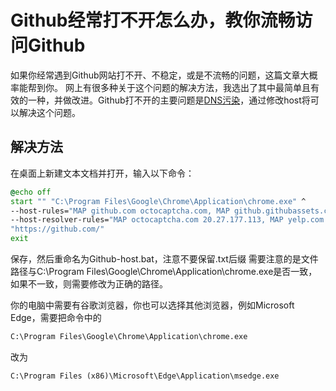 # Github经常打不开怎么办，教你流畅访问Github

如果你经常遇到Github网站打不开、不稳定，或是不流畅的问题，这篇文章大概率能帮到你。
网上有很多种关于这个问题的解决方法，我选出了其中最简单且有效的一种，并做改进。Github打不开的主要问题是[DNS污染](https://baike.baidu.com/item/DNS%E6%B1%A1%E6%9F%93?fromModule=lemma_search-box)，通过修改host将可以解决这个问题。

## 解决方法

在桌面上新建文本文档并打开，输入以下命令：
```bat
@echo off
start "" "C:\Program Files\Google\Chrome\Application\chrome.exe" ^
--host-rules="MAP github.com octocaptcha.com, MAP github.githubassets.com yelp.com, MAP *.githubusercontent.com githubusercontent.com" ^
--host-resolver-rules="MAP octocaptcha.com 20.27.177.113, MAP yelp.com 199.232.240.116, MAP githubusercontent.com 199.232.176.133" ^
"https://github.com/"
exit
```
保存，然后重命名为Github-host.bat，注意不要保留.txt后缀
需要注意的是文件路径与C:\Program Files\Google\Chrome\Application\chrome.exe是否一致，如果不一致，则需要修改为正确的路径。

你的电脑中需要有谷歌浏览器，你也可以选择其他浏览器，例如Microsoft Edge，需要把命令中的
```bat
C:\Program Files\Google\Chrome\Application\chrome.exe
```
改为
```bat
C:\Program Files (x86)\Microsoft\Edge\Application\msedge.exe
```

